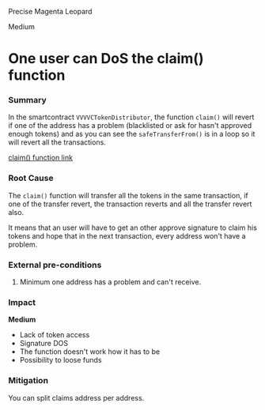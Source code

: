 Precise Magenta Leopard

Medium

# One user can DoS the claim() function

### Summary

In the smartcontract `VVVVCTokenDistributor`, the function `claim()` will revert if one of the address has a problem (blacklisted or ask for hasn't approved enough tokens) and as you can see the `safeTransferFrom()` is in a loop so it will revert all the transactions.

[claim() function link](https://github.com/sherlock-audit/2024-11-vvv-exchange-update/blob/main/vvv-platform-smart-contracts/contracts/vc/VVVVCTokenDistributor.sol#L102-L145)

### Root Cause

The `claim()` function will transfer all the tokens in the same transaction, if one of the transfer revert, the transaction reverts and all the transfer revert also.

It means that an user will have to get an other approve signature to claim his tokens and hope that in the next transaction, every address won't have a problem.

### External pre-conditions

1. Minimum one address has a problem and can't receive.

### Impact

**Medium**
- Lack of token access
- Signature DOS
- The function doesn't work how it has to be
- Possibility to loose funds

### Mitigation

You can split claims address per address.